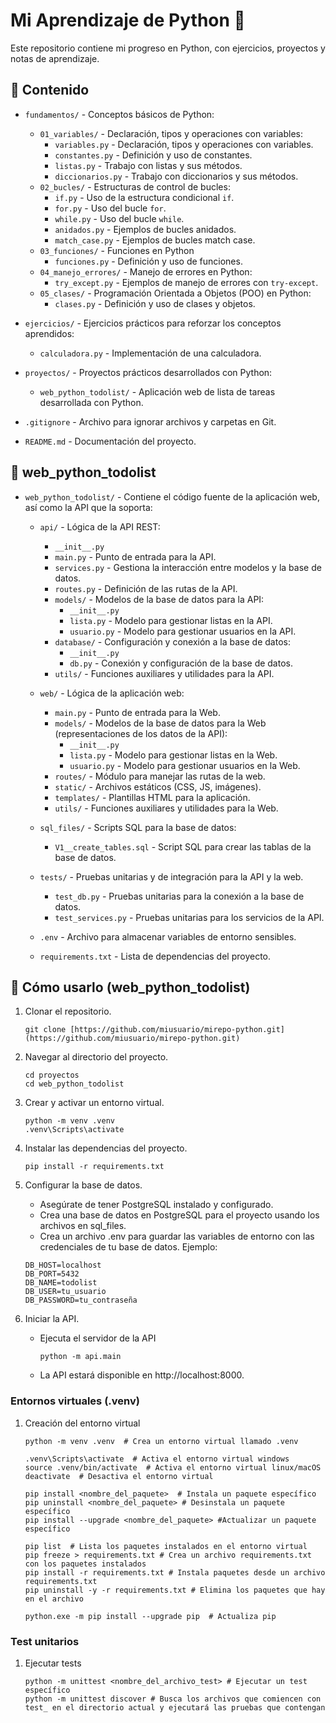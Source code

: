# Mi Aprendizaje de Python 🐍

Este repositorio contiene mi progreso en Python, con ejercicios, proyectos y notas de aprendizaje.

## 📂 Contenido

- `fundamentos/` - Conceptos básicos de Python:
    - `01_variables/` - Declaración, tipos y operaciones con variables:
        - `variables.py` - Declaración, tipos y operaciones con variables.
        - `constantes.py` - Definición y uso de constantes.
        - `listas.py` - Trabajo con listas y sus métodos.
        - `diccionarios.py` - Trabajo con diccionarios y sus métodos.
    - `02_bucles/` - Estructuras de control de bucles:
        - `if.py` - Uso de la estructura condicional `if`.
        - `for.py` - Uso del bucle `for`.
        - `while.py` - Uso del bucle `while`.
        - `anidados.py` - Ejemplos de bucles anidados.
        - `match_case.py` - Ejemplos de bucles match case.
    - `03_funciones/` - Funciones en Python
        - `funciones.py` - Definición y uso de funciones.
    - `04_manejo_errores/` - Manejo de errores en Python:
        - `try_except.py` - Ejemplos de manejo de errores con `try-except`.
    - `05_clases/` - Programación Orientada a Objetos (POO) en Python:
        - `clases.py` - Definición y uso de clases y objetos.

- `ejercicios/` - Ejercicios prácticos para reforzar los conceptos aprendidos:
    - `calculadora.py` - Implementación de una calculadora.

- `proyectos/` - Proyectos prácticos desarrollados con Python:
    - `web_python_todolist/` - Aplicación web de lista de tareas desarrollada con Python.

- `.gitignore` - Archivo para ignorar archivos y carpetas en Git.
- `README.md` - Documentación del proyecto.

## 📂 web_python_todolist
- `web_python_todolist/` - Contiene el código fuente de la aplicación web, así como la API que la soporta:
    - `api/` - Lógica de la API REST:
        - `__init__.py`
        - `main.py` - Punto de entrada para la API.
        - `services.py` - Gestiona la interacción entre modelos y la base de datos.
        - `routes.py` - Definición de las rutas de la API.
        - `models/` - Modelos de la base de datos para la API:
            - `__init__.py`
            - `lista.py` - Modelo para gestionar listas en la API.
            - `usuario.py` - Modelo para gestionar usuarios en la API.
        - `database/` - Configuración y conexión a la base de datos:
            - `__init__.py`
            - `db.py` - Conexión y configuración de la base de datos.
        - `utils/` - Funciones auxiliares y utilidades para la API.

    - `web/` - Lógica de la aplicación web:
        - `main.py` - Punto de entrada para la Web.
        - `models/` - Modelos de la base de datos para la Web (representaciones de los datos de la API):
            - `__init__.py`
            - `lista.py` - Modelo para gestionar listas en la Web.
            - `usuario.py` - Modelo para gestionar usuarios en la Web.
        - `routes/` - Módulo para manejar las rutas de la web.
        - `static/` - Archivos estáticos (CSS, JS, imágenes).
        - `templates/` - Plantillas HTML para la aplicación.
        - `utils/` - Funciones auxiliares y utilidades para la Web.

    - `sql_files/` - Scripts SQL para la base de datos:
        - `V1__create_tables.sql` - Script SQL para crear las tablas de la base de datos.

    - `tests/` - Pruebas unitarias y de integración para la API y la web.
        - `test_db.py` - Pruebas unitarias para la conexión a la base de datos.
        - `test_services.py` - Pruebas unitarias para los servicios de la API.

    - `.env` - Archivo para almacenar variables de entorno sensibles.
    - `requirements.txt` - Lista de dependencias del proyecto.

## 🚀 Cómo usarlo (web_python_todolist)

1. Clonar el repositorio.
    ```
    git clone [https://github.com/miusuario/mirepo-python.git](https://github.com/miusuario/mirepo-python.git)
    ```

2. Navegar al directorio del proyecto.
    ```
    cd proyectos
    cd web_python_todolist
    ```

3. Crear y activar un entorno virtual.
    ```
    python -m venv .venv
    .venv\Scripts\activate
    ```

4. Instalar las dependencias del proyecto.
    ```
    pip install -r requirements.txt
    ```

5. Configurar la base de datos.
    * Asegúrate de tener PostgreSQL instalado y configurado.
    * Crea una base de datos en PostgreSQL para el proyecto usando los archivos en sql_files.
    * Crea un archivo .env para guardar las variables de entorno con las credenciales de tu base de datos.
    Ejemplo:
    ```
    DB_HOST=localhost
    DB_PORT=5432
    DB_NAME=todolist
    DB_USER=tu_usuario
    DB_PASSWORD=tu_contraseña
    ```

6. Iniciar la API.
    * Ejecuta el servidor de la API
        ```
        python -m api.main
        ```
    * La API estará disponible en http://localhost:8000.

### Entornos virtuales (.venv)

1. Creación del entorno virtual
    ```
    python -m venv .venv  # Crea un entorno virtual llamado .venv

    .venv\Scripts\activate  # Activa el entorno virtual windows
    source .venv/bin/activate  # Activa el entorno virtual linux/macOS
    deactivate  # Desactiva el entorno virtual

    pip install <nombre_del_paquete>  # Instala un paquete específico
    pip uninstall <nombre_del_paquete> # Desinstala un paquete específico
    pip install --upgrade <nombre_del_paquete> #Actualizar un paquete específico

    pip list  # Lista los paquetes instalados en el entorno virtual
    pip freeze > requirements.txt # Crea un archivo requirements.txt con los paquetes instalados
    pip install -r requirements.txt # Instala paquetes desde un archivo requirements.txt
    pip uninstall -y -r requirements.txt # Elimina los paquetes que hay en el archivo

    python.exe -m pip install --upgrade pip  # Actualiza pip
    ```

### Test unitarios

1. Ejecutar tests
    ```
    python -m unittest <nombre_del_archivo_test> # Ejecutar un test específico
    python -m unittest discover # Busca los archivos que comiencen con test_ en el directorio actual y ejecutará las pruebas que contengan
    ```

